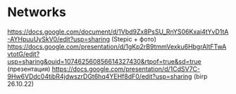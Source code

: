 # Networks
https://docs.google.com/document/d/1Vbd9Zx8PsSU_RnYS06Kxai4tYvD1tA-AYHpuuUySkV0/edit?usp=sharing (Stepic + фото)
https://docs.google.com/presentation/d/1gKp2rB9tmmVexku6HbgrAltFTwAvtotG/edit?usp=sharing&ouid=107462560856614327430&rtpof=true&sd=true (презентация)
https://docs.google.com/presentation/d/1CdSV7C-9Hw6VDdc04tibR4jdwszrDGt6hq4YEHf8dF0/edit?usp=sharing (birp 26.10.22)

